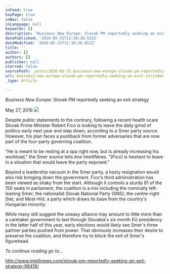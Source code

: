 ```yaml
---
inFeed: true
hasPage: true
inNav: false
inLanguage: null
keywords: []
description: 'Business New Europe: Slovak PM reportedly seeking an exit strategy'
datePublished: '2016-05-31T12:39:38.525Z'
dateModified: '2016-05-31T12:39:28.851Z'
title: ''
author: []
authors: []
publisher: null
starred: false
sourcePath: _posts/2016-05-31-business-new-europe-slovak-pm-reportedly-seeking-an-exit-st.md
url: business-new-europe-slovak-pm-reportedly-seeking-an-exit-st/index.html
_type: Article

---
```

_Business New Europe_: Slovak PM reportedly seeking an exit strategy

May 27, 2016
![](https://the-grid-user-content.s3-us-west-2.amazonaws.com/9d7410d2-f008-49fb-8061-27ce302e1bdd.jpg)

Despite public statements to the contrary, following a recent health scare Slovak Prime Minister Robert Fico is looking to leave the daily grind of politics early next year and step down, according to a Smer party source. However, his plan faces a pushback from former adversaries that are now part of the four-party governing coalition. 

"He is meant to be resting at a spa right now, but is already increasing his workload," the Smer source tells _bne IntelliNews_. "\[Fico\] is hesitant to leave in a situation that would leave the party exposed." 

Beyond a leadership vacuum in the Smer party, a hasty resignation would also risk bringing down the government. Fico's third administration has been viewed as shaky from the start. Although it controls a sturdy 81 of the 150 seats in parliament, the coalition is a mix including the nominally left-leaning Smer; the nationalist Slovak National Party (SNS); the centre-right Siet; and Most-Hid, a party which draws its base from the country's Hungarian minority. 

While many still suggest the uneasy alliance may amount to little more than a caretaker government to last through Slovakia's six month EU presidency in the latter half of this year, early elections would likely see Smer's three partner parties pushed from power. That obviously increases their desire to preserve the coalition, and therefore try to block the exit of Smer's figurehead.

_To continue reading go to..._

http://www.intellinews.com/slovak-pm-reportedly-seeking-an-exit-strategy-98418/